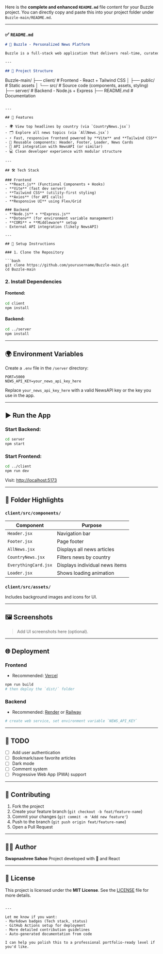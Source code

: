 Here is the **complete and enhanced `README.md`** file content for your Buzzle project. You can directly copy and paste this into your project folder under `Buzzle-main/README.md`.

---

### ✅ `README.md`

```markdown
# 📰 Buzzle - Personalized News Platform

Buzzle is a full-stack web application that delivers real-time, curated news to users based on country and category. It features a responsive UI, seamless transitions, and clean code architecture using modern web technologies.

---

## 📁 Project Structure

```

Buzzle-main/
├── client/         # Frontend - React + Tailwind CSS
│   ├── public/     # Static assets
│   └── src/        # Source code (components, assets, styling)
├── server/         # Backend - Node.js + Express
├── README.md       # Documentation

````

---

## 🚀 Features

- 🌍 View top headlines by country (via `CountryNews.jsx`)
- 🗂 Explore all news topics (via `AllNews.jsx`)
- ⚡ Fast, responsive frontend powered by **Vite** and **Tailwind CSS**
- 🧩 Reusable components: Header, Footer, Loader, News Cards
- 🔌 API integration with NewsAPI (or similar)
- 💻 Clean developer experience with modular structure

---

## 🛠️ Tech Stack

### Frontend
- **React.js** (Functional Components + Hooks)
- **Vite** (fast dev server)
- **Tailwind CSS** (utility-first styling)
- **Axios** (for API calls)
- **Responsive UI** using Flex/Grid

### Backend
- **Node.js** + **Express.js**
- **Dotenv** (for environment variable management)
- **CORS** + **Middleware** setup
- External API integration (likely NewsAPI)

---

## 🔧 Setup Instructions

### 1. Clone the Repository

```bash
git clone https://github.com/yourusername/Buzzle-main.git
cd Buzzle-main
````

### 2. Install Dependencies

#### Frontend:

```bash
cd client
npm install
```

#### Backend:

```bash
cd ../server
npm install
```

---

## 🌍 Environment Variables

Create a `.env` file in the `/server` directory:

```env
PORT=5000
NEWS_API_KEY=your_news_api_key_here
```

Replace `your_news_api_key_here` with a valid NewsAPI key or the key you use in the app.

---

## ▶️ Run the App

### Start Backend:

```bash
cd server
npm start
```

### Start Frontend:

```bash
cd ../client
npm run dev
```

Visit: [http://localhost:5173](http://localhost:5173)

---

## 📂 Folder Highlights

### `client/src/components/`

| Component            | Purpose                        |
| -------------------- | ------------------------------ |
| `Header.jsx`         | Navigation bar                 |
| `Footer.jsx`         | Page footer                    |
| `AllNews.jsx`        | Displays all news articles     |
| `CountryNews.jsx`    | Filters news by country        |
| `EverythingCard.jsx` | Displays individual news items |
| `Loader.jsx`         | Shows loading animation        |

### `client/src/assets/`

Includes background images and icons for UI.

---

## 🖼️ Screenshots

> Add UI screenshots here (optional).

---

## 🌐 Deployment

### Frontend

* Recommended: [Vercel](https://vercel.com/)

```bash
npm run build
# then deploy the `dist/` folder
```

### Backend

* Recommended: [Render](https://render.com/) or [Railway](https://railway.app/)

```bash
# create web service, set environment variable `NEWS_API_KEY`
```

---

## 📌 TODO

* [ ] Add user authentication
* [ ] Bookmark/save favorite articles
* [ ] Dark mode
* [ ] Comment system
* [ ] Progressive Web App (PWA) support

---

## 🤝 Contributing

1. Fork the project
2. Create your feature branch (`git checkout -b feat/feature-name`)
3. Commit your changes (`git commit -m 'Add new feature'`)
4. Push to the branch (`git push origin feat/feature-name`)
5. Open a Pull Request

---

## 👨‍💻 Author

**Swapnashree Sahoo**
Project developed with 💙 and React

---

## 📜 License

This project is licensed under the **MIT License**.
See the [LICENSE](LICENSE) file for more details.

```

---

Let me know if you want:
- Markdown badges (Tech stack, status)
- GitHub Actions setup for deployment
- More detailed contribution guidelines
- Auto-generated documentation from code

I can help you polish this to a professional portfolio-ready level if you'd like.
```

